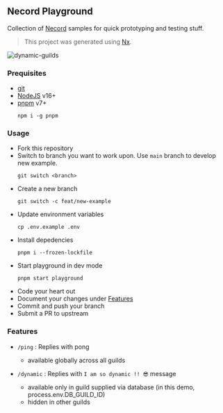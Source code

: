 ## Necord Playground

Collection of <a href="https://necord.org/">Necord</a> samples for quick prototyping and testing stuff.

> This project was generated using [Nx](https://nx.dev).

![dynamic-guilds](https://github.com/wolffparkinson/necord-playground/actions/workflows/build.yml/badge.svg?branch=dynamic-guilds)

### Prequisites

- [git](https://git-scm.com/)
- [NodeJS](https://nodejs.org/en/) v16+
- [pnpm](https://pnpm.io/installation) v7+
  ```shell
  npm i -g pnpm
  ```

### Usage

- Fork this repository
- Switch to branch you want to work upon. Use `main` branch to develop new example.
  ```shell
  git switch <branch>
  ```
- Create a new branch
  ```shell
  git switch -c feat/new-example
  ```
- Update environment variables
  ```shell
  cp .env.example .env
  ```
- Install depedencies
  ```shell
  pnpm i --frozen-lockfile
  ```
- Start playground in dev mode
  ```shell
  pnpm start playground
  ```
- Code your heart out
- Document your changes under [Features](#Features)
- Commit and push your branch
- Submit a PR to upstream

### Features

- `/ping` : Replies with pong
  - available globally across all guilds

- `/dynamic` : Replies with `I am so dynamic !! 😎` message
  - available only in guild supplied via database (in this demo, process.env.DB_GUILD_ID)
  - hidden in other guilds
